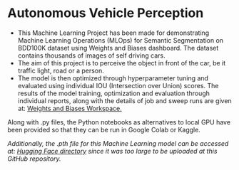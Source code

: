 # Autonomous Vehicle Perception

- This Machine Learning Project has been made for demonstrating Machine Learning Operations (MLOps) for Semantic Segmentation on BDD100K dataset using Weights and Biases dashboard. The dataset contains thousands of images of self driving cars.
- The aim of this project is to perceive the object in front of the car, be it traffic light, road or a person.
- The model is then optimized through hyperparameter tuning and evaluated using individual IOU (Intersection over Union) scores. The results of the model training, optimization and evaluation through individual reports, along with the details of job and sweep runs are given at: [Weights and Biases Workspace.](https://wandb.ai/semaljohari80/mlops-project?nw=nwusersemaljohari80)

Along with .py files, the Python notebooks as alternatives to local GPU have been provided so that they can be run in Google Colab or Kaggle.

_Additionally, the .pth file for this Machine Learning model can be accessed at: [Hugging Face directory](https://huggingface.co/semaljohari/Autonomous-Vehicle-Perception/blob/main/model.pth) since it was too large to be uploaded at this GitHub repository._
